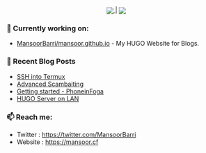 <p align="center"><a href="https://github.com/anuraghazra/github-readme-stats">
  <img align="center" src="https://github-readme-stats.vercel.app/api?username=MansoorBarri&show_icons=true&theme=dark&hide_border=true" />
</a> | <a href="https://github.com/anuraghazra/github-readme-stats"><img align="center" src="https://github-readme-stats.vercel.app/api/top-langs/?username=MansoorBarri&layout=compact&theme=buefy&theme=dark&hide_border=true" /></a></p>

### 👷 Currently working on: 
- [MansoorBarri/mansoor.github.io](https://github.com/MansoorBarri/mansoor.github.io) - My HUGO Website for Blogs.

### 📰 Recent Blog Posts

- [SSH into Termux](https://mansoor.cf/posts/termux-ssh/)
- [Advanced Scambaiting](https://mansoor.cf/posts/advanced-scambaiting/)
- [Getting started - PhoneinFoga](https://mansoor.cf/posts/phoneinfoga/)
- [HUGO Server on LAN](https://mansoor.cf/posts/hugo-lan/)

### 📫 Reach me:
  - Twitter   : <https://twitter.com/MansoorBarri>
  - Website   : <https://mansoor.cf>


